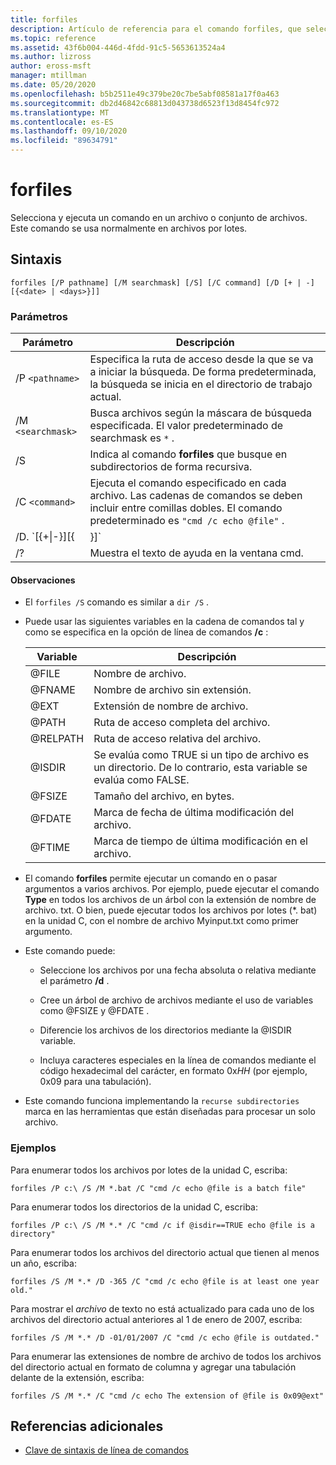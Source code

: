 ```yaml
---
title: forfiles
description: Artículo de referencia para el comando forfiles, que selecciona y ejecuta un comando en un archivo o conjunto de archivos.
ms.topic: reference
ms.assetid: 43f6b004-446d-4fdd-91c5-5653613524a4
ms.author: lizross
author: eross-msft
manager: mtillman
ms.date: 05/20/2020
ms.openlocfilehash: b5b2511e49c379be20c7be5abf08581a17f0a463
ms.sourcegitcommit: db2d46842c68813d043738d6523f13d8454fc972
ms.translationtype: MT
ms.contentlocale: es-ES
ms.lasthandoff: 09/10/2020
ms.locfileid: "89634791"
---
```

# <a name="forfiles"></a>forfiles

Selecciona y ejecuta un comando en un archivo o conjunto de archivos. Este comando se usa normalmente en archivos por lotes.

## <a name="syntax"></a>Sintaxis

```
forfiles [/P pathname] [/M searchmask] [/S] [/C command] [/D [+ | -] [{<date> | <days>}]]
```

### <a name="parameters"></a>Parámetros

| Parámetro | Descripción |
| --------- | ----------- |
| /P `<pathname>` | Especifica la ruta de acceso desde la que se va a iniciar la búsqueda. De forma predeterminada, la búsqueda se inicia en el directorio de trabajo actual. |
| /M `<searchmask>` | Busca archivos según la máscara de búsqueda especificada. El valor predeterminado de searchmask es `*` . |
| /S | Indica al comando **forfiles** que busque en subdirectorios de forma recursiva. |
| /C `<command>` | Ejecuta el comando especificado en cada archivo. Las cadenas de comandos se deben incluir entre comillas dobles. El comando predeterminado es `"cmd /c echo @file"` . |
| /D. `[{+\|-}][{<date> | <days>}]` | Selecciona los archivos con una fecha de última modificación dentro del período de tiempo especificado:<ul><li>Selecciona los archivos con una fecha de última modificación posterior o igual a ( **+** ) o anterior o igual a ( **-** ) la fecha especificada, donde la *fecha* tiene el formato mm/dd/aaaa.</li><li>Selecciona los archivos con una fecha de última modificación posterior o igual a ( **+** ) la fecha actual más el número de días especificado, o anterior o igual a ( **-** ) la fecha actual menos el número de días especificado.</li><li>Los valores válidos para los *días* incluyen cualquier número en el intervalo comprendido entre 0 y 32768. Si no se especifica ningún signo, **+** se usa de forma predeterminada.</li></ul> |
| /? | Muestra el texto de ayuda en la ventana cmd. |

#### <a name="remarks"></a>Observaciones

- El `forfiles /S` comando es similar a `dir /S` .

- Puede usar las siguientes variables en la cadena de comandos tal y como se especifica en la opción de línea de comandos **/c** :

    | Variable | Descripción |
    | -------- | ----------- |
    | @FILE | Nombre de archivo. |
    | @FNAME | Nombre de archivo sin extensión. |
    | @EXT | Extensión de nombre de archivo. |
    | @PATH | Ruta de acceso completa del archivo. |
    | @RELPATH | Ruta de acceso relativa del archivo. |
    | @ISDIR | Se evalúa como TRUE si un tipo de archivo es un directorio. De lo contrario, esta variable se evalúa como FALSE. |
    | @FSIZE | Tamaño del archivo, en bytes. |
    | @FDATE | Marca de fecha de última modificación del archivo. |
    | @FTIME | Marca de tiempo de última modificación en el archivo. |

- El comando **forfiles** permite ejecutar un comando en o pasar argumentos a varios archivos. Por ejemplo, puede ejecutar el comando **Type** en todos los archivos de un árbol con la extensión de nombre de archivo. txt. O bien, puede ejecutar todos los archivos por lotes (*. bat) en la unidad C, con el nombre de archivo Myinput.txt como primer argumento.

- Este comando puede:

    - Seleccione los archivos por una fecha absoluta o relativa mediante el parámetro **/d** .

    - Cree un árbol de archivo de archivos mediante el uso de variables como @FSIZE y @FDATE .

    - Diferencie los archivos de los directorios mediante la @ISDIR variable.

    - Incluya caracteres especiales en la línea de comandos mediante el código hexadecimal del carácter, en formato 0x*HH* (por ejemplo, 0x09 para una tabulación).

- Este comando funciona implementando la `recurse subdirectories` marca en las herramientas que están diseñadas para procesar un solo archivo.

### <a name="examples"></a>Ejemplos

Para enumerar todos los archivos por lotes de la unidad C, escriba:

```
forfiles /P c:\ /S /M *.bat /C "cmd /c echo @file is a batch file"
```

Para enumerar todos los directorios de la unidad C, escriba:

```
forfiles /P c:\ /S /M *.* /C "cmd /c if @isdir==TRUE echo @file is a directory"
```

Para enumerar todos los archivos del directorio actual que tienen al menos un año, escriba:

```
forfiles /S /M *.* /D -365 /C "cmd /c echo @file is at least one year old."
```

Para mostrar el *archivo* de texto no está actualizado para cada uno de los archivos del directorio actual anteriores al 1 de enero de 2007, escriba:

```
forfiles /S /M *.* /D -01/01/2007 /C "cmd /c echo @file is outdated."
```

Para enumerar las extensiones de nombre de archivo de todos los archivos del directorio actual en formato de columna y agregar una tabulación delante de la extensión, escriba:

```
forfiles /S /M *.* /C "cmd /c echo The extension of @file is 0x09@ext"
```

## <a name="additional-references"></a>Referencias adicionales

- [Clave de sintaxis de línea de comandos](command-line-syntax-key.md)
